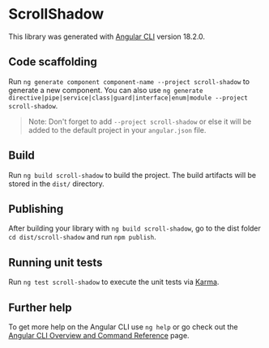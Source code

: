 # ScrollShadow

This library was generated with [Angular CLI](https://github.com/angular/angular-cli) version 18.2.0.

## Code scaffolding

Run `ng generate component component-name --project scroll-shadow` to generate a new component. You can also use `ng generate directive|pipe|service|class|guard|interface|enum|module --project scroll-shadow`.
> Note: Don't forget to add `--project scroll-shadow` or else it will be added to the default project in your `angular.json` file. 

## Build

Run `ng build scroll-shadow` to build the project. The build artifacts will be stored in the `dist/` directory.

## Publishing

After building your library with `ng build scroll-shadow`, go to the dist folder `cd dist/scroll-shadow` and run `npm publish`.

## Running unit tests

Run `ng test scroll-shadow` to execute the unit tests via [Karma](https://karma-runner.github.io).

## Further help

To get more help on the Angular CLI use `ng help` or go check out the [Angular CLI Overview and Command Reference](https://angular.dev/tools/cli) page.
